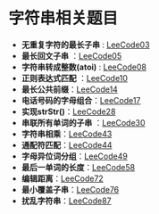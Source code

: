 # 字符串相关题目

+ **无重复字符的最长子串**  :  [LeeCode03]()
+ **最长回文子串**  ：[LeeCode05]()
+ **字符串转成整数(atoi)** : [LeeCode08]()
+ **正则表达式匹配** ：[LeeCode10]()
+ **最长公共前缀**：[LeeCode14]()
+ **电话号码的字母组合**：[LeeCode17]()
+ **实现strStr()**：[LeeCode28]()
+ **串联所有单词的子串** ：[LeeCode30]()
+ **字符串相乘**：[LeeCode43]()
+ **通配符匹配**：[LeeCode44]()
+ **字母异位词分组**：[LeeCode49]()
+ **最后一单词的长度**：[LeeCode58]()
+ **编辑距离**：[LeeCode72]()
+ **最小覆盖子串**：[LeeCode76]()
+ **扰乱字符串**：[LeeCode87]()